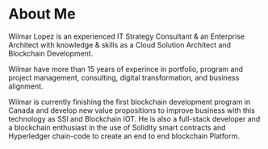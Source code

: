 # About Me
Wilmar Lopez is an experienced IT Strategy Consultant & an Enterprise Architect with knowledge & skills as a Cloud Solution Architect and Blockchain Development.

Wilmar have more than 15 years of experince in portfolio, program and project management, consulting, digital transformation, and business alignment.

Wilmar is currently finishing the first blockchain development program in Canada and develop new value propositions to improve business with this technology as SSI and Blockchain IOT. He is also a full-stack developer and a blockchain enthusiast in the use of Solidity smart contracts and Hyperledger chain-code to create an end to end blockchain Platform.
